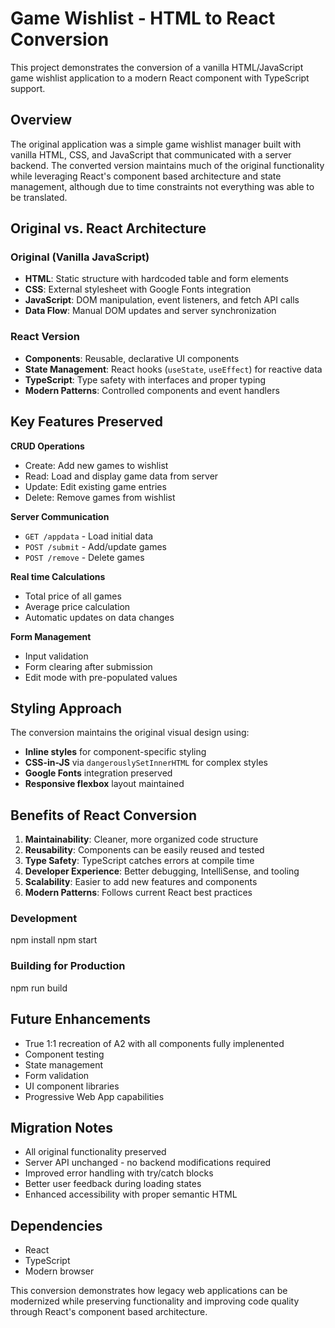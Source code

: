 # Game Wishlist - HTML to React Conversion

This project demonstrates the conversion of a vanilla HTML/JavaScript game wishlist application to a modern React component with TypeScript support.

## Overview

The original application was a simple game wishlist manager built with vanilla HTML, CSS, and JavaScript that communicated with a server backend. The converted version maintains much of the original functionality while leveraging React's component based architecture and state management, although due to time constraints not everything was able to be translated.

## Original vs. React Architecture

### Original (Vanilla JavaScript)
- **HTML**: Static structure with hardcoded table and form elements
- **CSS**: External stylesheet with Google Fonts integration
- **JavaScript**: DOM manipulation, event listeners, and fetch API calls
- **Data Flow**: Manual DOM updates and server synchronization

### React Version
- **Components**: Reusable, declarative UI components
- **State Management**: React hooks (`useState`, `useEffect`) for reactive data
- **TypeScript**: Type safety with interfaces and proper typing
- **Modern Patterns**: Controlled components and event handlers

## Key Features Preserved

**CRUD Operations**
- Create: Add new games to wishlist
- Read: Load and display game data from server
- Update: Edit existing game entries
- Delete: Remove games from wishlist

**Server Communication**
- `GET /appdata` - Load initial data
- `POST /submit` - Add/update games
- `POST /remove` - Delete games

**Real time Calculations**
- Total price of all games
- Average price calculation
- Automatic updates on data changes

**Form Management**
- Input validation
- Form clearing after submission
- Edit mode with pre-populated values

## Styling Approach

The conversion maintains the original visual design using:
- **Inline styles** for component-specific styling
- **CSS-in-JS** via `dangerouslySetInnerHTML` for complex styles
- **Google Fonts** integration preserved
- **Responsive flexbox** layout maintained

## Benefits of React Conversion

1. **Maintainability**: Cleaner, more organized code structure
2. **Reusability**: Components can be easily reused and tested
3. **Type Safety**: TypeScript catches errors at compile time
4. **Developer Experience**: Better debugging, IntelliSense, and tooling
5. **Scalability**: Easier to add new features and components
6. **Modern Patterns**: Follows current React best practices

### Development
npm install
npm start

### Building for Production
npm run build

## Future Enhancements

- True 1:1 recreation of A2 with all components fully implenented
- Component testing
- State management 
- Form validation
- UI component libraries 
- Progressive Web App capabilities

## Migration Notes

- All original functionality preserved
- Server API unchanged - no backend modifications required
- Improved error handling with try/catch blocks
- Better user feedback during loading states
- Enhanced accessibility with proper semantic HTML

## Dependencies

- React
- TypeScript
- Modern browser

This conversion demonstrates how legacy web applications can be modernized while preserving functionality and improving code quality through React's component based architecture.